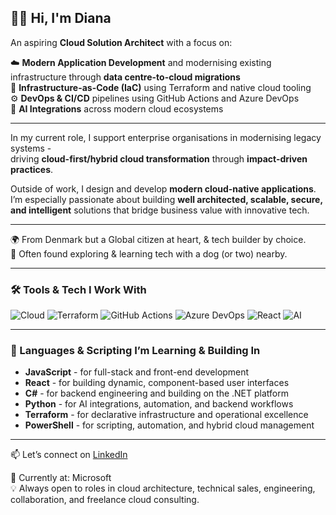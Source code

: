 ## 👩‍💻 Hi, I'm Diana

An aspiring **Cloud Solution Architect** with a focus on:

☁️ **Modern Application Development** and modernising existing infrastructure through **data centre-to-cloud migrations**    
🔧 **Infrastructure-as-Code (IaC)** using Terraform and native cloud tooling  
⚙️ **DevOps & CI/CD** pipelines using GitHub Actions and Azure DevOps  
🤖 **AI Integrations** across modern cloud ecosystems  

---

In my current role, I support enterprise organisations in modernising legacy systems -  
driving **cloud-first/hybrid cloud transformation** through **impact-driven practices**.

Outside of work, I design and develop **modern cloud-native applications**.  
I’m especially passionate about building **well architected, scalable, secure, and intelligent** solutions that bridge business value with innovative tech.

---

🌍 From Denmark but a Global citizen at heart, & tech builder by choice.  
🐾 Often found exploring & learning tech with a dog (or two) nearby.

---

###  🛠️ Tools & Tech I Work With

![Cloud](https://img.shields.io/badge/Cloud-5E5E5E?style=flat&logo=cloudflare&logoColor=white)
![Terraform](https://img.shields.io/badge/Terraform-623CE4?style=flat&logo=Terraform&logoColor=white)
![GitHub Actions](https://img.shields.io/badge/GitHub%20Actions-2088FF?style=flat&logo=GitHub-Actions&logoColor=white)
![Azure DevOps](https://img.shields.io/badge/Azure%20DevOps-0078D7?style=flat&logo=Azure-DevOps&logoColor=white)
![React](https://img.shields.io/badge/React-20232A?style=flat&logo=React&logoColor=61DAFB)
![AI](https://img.shields.io/badge/AI-6E57E0?style=flat&logo=OpenAI&logoColor=white)

---

### 🧠 Languages & Scripting I’m Learning & Building In

- **JavaScript** - for full-stack and front-end development
- **React** - for building dynamic, component-based user interfaces 
- **C#** - for backend engineering and building on the .NET platform  
- **Python** - for AI integrations, automation, and backend workflows  
- **Terraform** - for declarative infrastructure and operational excellence  
- **PowerShell** - for scripting, automation, and hybrid cloud management

---

📫 Let’s connect on [LinkedIn](https://www.linkedin.com/in/your-profile)

💼 Currently at: Microsoft  
💡 Always open to roles in cloud architecture, technical sales, engineering, collaboration, and freelance cloud consulting.
